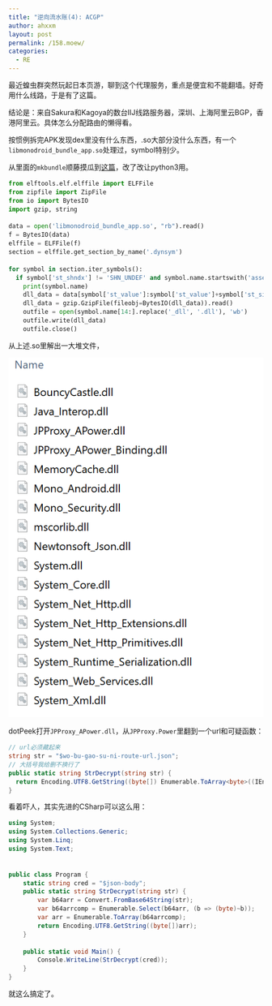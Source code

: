 ```yaml
---
title: "逆向流水账(4): ACGP"
author: ahxxm
layout: post
permalink: /158.moew/
categories:
  - RE
---
```


最近蝗虫群突然玩起日本页游，聊到这个代理服务，重点是便宜和不能翻墙。好奇用什么线路，于是有了这篇。

结论是：来自Sakura和Kagoya的数台IIJ线路服务器，深圳、上海阿里云BGP，香港阿里云。具体怎么分配路由的懒得看。

<!--more-->

按惯例拆完APK发现dex里没有什么东西，.so大部分没什么东西，有一个`libmonodroid_bundle_app.so`处理过，symbol特别少。

从里面的`mkbundle`顺藤摸瓜到[这篇](https://reverseengineering.stackexchange.com/a/17330)，改了改让python3用。

```python
from elftools.elf.elffile import ELFFile
from zipfile import ZipFile
from io import BytesIO
import gzip, string

data = open('libmonodroid_bundle_app.so', "rb").read()
f = BytesIO(data)
elffile = ELFFile(f)
section = elffile.get_section_by_name('.dynsym')

for symbol in section.iter_symbols():
  if symbol['st_shndx'] != 'SHN_UNDEF' and symbol.name.startswith('assembly_data_'):
    print(symbol.name)
    dll_data = data[symbol['st_value']:symbol['st_value']+symbol['st_size']]
    dll_data = gzip.GzipFile(fileobj=BytesIO(dll_data)).read()
    outfile = open(symbol.name[14:].replace('_dll', '.dll'), 'wb')
    outfile.write(dll_data)
    outfile.close()
```

从上述.so里解出一大堆文件，

<img class="alignnone" src="/images/acgp/dlls.png" />

dotPeek打开`JPProxy_APower.dll`，从`JPProxy.Power`里翻到一个url和可疑函数：

```csharp
// url必须藏起来
string str = "$wo-bu-gao-su-ni-route-url.json";
// 大括号我给删不换行了
public static string StrDecrypt(string str) {
  return Encoding.UTF8.GetString((byte[]) Enumerable.ToArray<byte>((IEnumerable<M0>) Enumerable.Select<byte, byte>((IEnumerable<M0>) Convert.FromBase64String(str), (Func<M0, M1>) (b => ~b))));
}
```

看着吓人，其实先进的CSharp可以这么用：

```csharp
using System;
using System.Collections.Generic;
using System.Linq;
using System.Text;

					
public class Program {
	static string cred = "$json-body";
	public static string StrDecrypt(string str) {
		var b64arr = Convert.FromBase64String(str);
		var b64arrcomp = Enumerable.Select(b64arr, (b => (byte)~b));
		var arr = Enumerable.ToArray(b64arrcomp);
		return Encoding.UTF8.GetString((byte[])arr);
    }

	public static void Main() {
		Console.WriteLine(StrDecrypt(cred));
	}
}
```

就这么搞定了。
